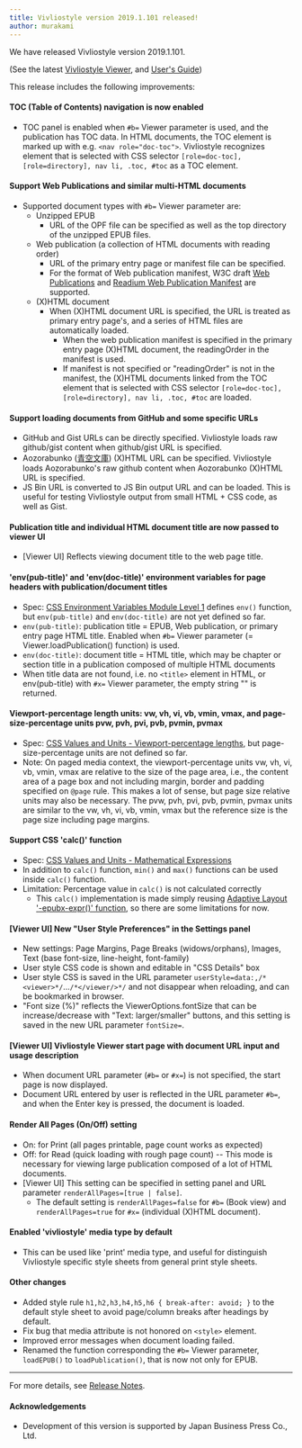 ```yaml
---
title: Vivliostyle version 2019.1.101 released!
author: murakami
---
```


We have released Vivliostyle version 2019.1.101.

(See the latest [Vivliostyle Viewer](https://vivliostyle.org/viewer/), and [User's Guide](https://vivliostyle.org/docs/user-guide/))

This release includes the following improvements:

#### TOC (Table of Contents) navigation is now enabled

- TOC panel is enabled when `#b=` Viewer parameter is used, and the publication has TOC data. In HTML documents, the TOC element is marked up with e.g. `<nav role="doc-toc">`. Vivliostyle recognizes element that is selected with CSS selector `[role=doc-toc], [role=directory], nav li, .toc, #toc` as a TOC element.

#### Support Web Publications and similar multi-HTML documents

- Supported document types with `#b=` Viewer parameter are:
  - Unzipped EPUB
    - URL of the OPF file can be specified as well as the top directory of the unzipped EPUB files.
  - Web publication (a collection of HTML documents with reading order)
    - URL of the primary entry page or manifest file can be specified.
    - For the format of Web publication manifest, W3C draft [Web Publications](https://w3c.github.io/wpub/) and [Readium Web Publication Manifest](https://github.com/readium/webpub-manifest/) are supported.
  - (X)HTML document
    - When (X)HTML document URL is specified, the URL is treated as primary entry page's, and a series of HTML files are automatically loaded.
      - When the web publication manifest is specified in the primary entry page (X)HTML document, the readingOrder in the manifest is used.
      - If manifest is not specified or "readingOrder" is not in the manifest, the (X)HTML documents linked from the TOC element that is selected with CSS selector `[role=doc-toc], [role=directory], nav li, .toc, #toc` are loaded.

#### Support loading documents from GitHub and some specific URLs

- GitHub and Gist URLs can be directly specified. Vivliostyle loads raw github/gist content when github/gist URL is specified.
- Aozorabunko ([青空文庫](https://www.aozora.gr.jp/)) (X)HTML URL can be specified. Vivliostyle loads Aozorabunko's raw github content when Aozorabunko (X)HTML URL is specified.
- JS Bin URL is converted to JS Bin output URL and can be loaded. This is useful for testing Vivliostyle output from small HTML + CSS code, as well as Gist.

#### Publication title and individual HTML document title are now passed to viewer UI

- [Viewer UI] Reflects viewing document title to the web page title.

#### 'env(pub-title)' and 'env(doc-title)' environment variables for page headers with publication/document titles

- Spec: [CSS Environment Variables Module Level 1](https://drafts.csswg.org/css-env/) defines `env()` function, but `env(pub-title)` and `env(doc-title)` are not yet defined so far.
- `env(pub-title)`: publication title = EPUB, Web publication, or primary entry page HTML title. Enabled when `#b=` Viewer parameter (= Viewer.loadPublication() function) is used.
- `env(doc-title)`: document title = HTML title, which may be chapter or section title in a publication composed of multiple HTML documents
- When title data are not found, i.e. no `<title>` element in HTML, or env(pub-title) with `#x=` Viewer parameter, the empty string "" is returned.

#### Viewport-percentage length units: vw, vh, vi, vb, vmin, vmax, and page-size-percentage units pvw, pvh, pvi, pvb, pvmin, pvmax

- Spec: [CSS Values and Units - Viewport-percentage lengths](https://drafts.csswg.org/css-values/#viewport-relative-lengths), but page-size-percentage units are not defined so far.
- Note: On paged media context, the viewport-percentage units vw, vh, vi, vb, vmin, vmax are relative to the size of the page area, i.e., the content area of a page box and not including margin, border and padding specified on `@page` rule. This makes a lot of sense, but page size relative units may also be necessary. The pvw, pvh, pvi, pvb, pvmin, pvmax units are similar to the vw, vh, vi, vb, vmin, vmax but the reference size is the page size including page margins.

#### Support CSS 'calc()' function

- Spec: [CSS Values and Units - Mathematical Expressions](https://drafts.csswg.org/css-values/#calc-notation)
- In addition to `calc()` function, `min()` and `max()` functions can be used inside `calc()` function.
- Limitation: Percentage value in `calc()` is not calculated correctly
  - This `calc()` implementation is made simply reusing [Adaptive Layout '-epubx-expr()' function](http://www.idpf.org/epub/pgt/#s2.1), so there are some limitations for now.

#### [Viewer UI] New "User Style Preferences" in the Settings panel

- New settings: Page Margins, Page Breaks (widows/orphans), Images, Text (base font-size, line-height, font-family)
- User style CSS code is shown and editable in "CSS Details" box
- User style CSS is saved in the URL parameter `userStyle=data:,/*<viewer>*/`…`/*</viewer/>*/` and not disappear when reloading, and can be bookmarked in browser.
- "Font size (%)" reflects the ViewerOptions.fontSize that can be increase/decrease with "Text: larger/smaller" buttons, and this setting is saved in the new URL parameter `fontSize=`.

#### [Viewer UI] Vivliostyle Viewer start page with document URL input and usage description

- When document URL parameter (`#b=` or `#x=`) is not specified, the start page is now displayed.
- Document URL entered by user is reflected in the URL parameter `#b=`, and when the Enter key is pressed, the document is loaded.

#### Render All Pages (On/Off) setting

- On: for Print (all pages printable, page count works as expected)
- Off: for Read (quick loading with rough page count) -- This mode is necessary for viewing large publication composed of a lot of HTML documents.
- [Viewer UI] This setting can be specified in setting panel and URL parameter `renderAllPages=[true | false]`.
  - The default setting is `renderAllPages=false` for `#b=` (Book view) and `renderAllPages=true` for `#x=` (individual (X)HTML document).

#### Enabled 'vivliostyle' media type by default

- This can be used like 'print' media type, and useful for distinguish Vivliostyle specific style sheets from general print style sheets.

#### Other changes

- Added style rule `h1,h2,h3,h4,h5,h6 { break-after: avoid; }` to the default style sheet to avoid page/column breaks after headings by default.
- Fix bug that media attribute is not honored on `<style>` element.
- Improved error messages when document loading failed.
- Renamed the function corresponding the `#b=` Viewer parameter, `loadEPUB()` to `loadPublication()`, that is now not only for EPUB.

---

For more details, see [Release Notes](https://github.com/vivliostyle/vivliostyle/releases).

#### Acknowledgements

- Development of this version is supported by Japan Business Press Co., Ltd.

